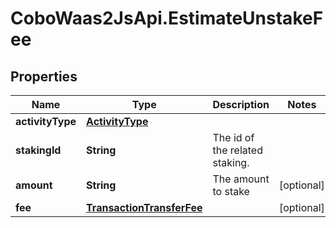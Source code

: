 # CoboWaas2JsApi.EstimateUnstakeFee

## Properties

Name | Type | Description | Notes
------------ | ------------- | ------------- | -------------
**activityType** | [**ActivityType**](ActivityType.md) |  | 
**stakingId** | **String** | The id of the related staking. | 
**amount** | **String** | The amount to stake | [optional] 
**fee** | [**TransactionTransferFee**](TransactionTransferFee.md) |  | [optional] 


